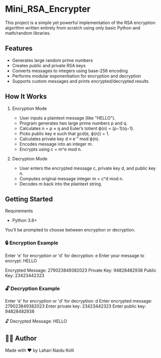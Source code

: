# Mini_RSA_Encrypter

This project is a simple yet powerful implementation of the RSA encryption algorithm written entirely from scratch using only basic Python and math/random libraries.

## Features

- Generates large random prime numbers
- Creates public and private RSA keys
- Converts messages to integers using base-256 encoding
- Performs modular exponentiation for encryption and decryption
- Supports custom messages and prints encrypted/decrypted results

## How It Works

1. Encryption Mode
   - User inputs a plaintext message (like "HELLO").
   - Program generates two large prime numbers p and q.
   - Calculates n = p × q and Euler’s totient ϕ(n) = (p−1)(q−1).
   - Picks public key e such that gcd(e, ϕ(n)) = 1.
   - Calculates private key d ≡ e⁻¹ mod ϕ(n).
   - Encodes message into an integer m.
   - Encrypts using c = m^e mod n.

2. Decryption Mode
   - User enters the encrypted message c, private key d, and public key n.
   - Computes original message integer m = c^d mod n.
   - Decodes m back into the plaintext string.

##  Getting Started

Requirements
- Python 3.8+

You’ll be prompted to choose between encryption or decryption.

### 🔒 Encryption Example

Enter 'e' for encryption or 'd' for decryption: e
Enter your message to encrypt: HELLO

Encrypted Message: 279023849382023
Private Key: 94828482938
Public Key: 23423442323

### 🔓 Decryption Example

Enter 'e' for encryption or 'd' for decryption: d
Enter encrypted message: 279023849382023
Enter private key: 23423442323
Enter public key: 94828482938

🔓 Decrypted Message: HELLO

## 🧑‍💻 Author

Made with ❤️ by Lahari Naidu Kolli
